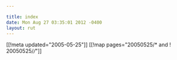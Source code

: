 ```yaml
---

title: index
date: Mon Aug 27 03:35:01 2012 -0400
layout: rut
---
```


[[!meta updated="2005-05-25"]]
[[!map pages="20050525/* and ! 20050525/*/*"]]
